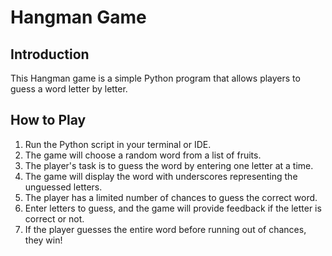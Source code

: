 # Hangman Game

## Introduction

This Hangman game is a simple Python program that allows players to guess a word letter by letter.

## How to Play

1. Run the Python script in your terminal or IDE.
2. The game will choose a random word from a list of fruits.
3. The player's task is to guess the word by entering one letter at a time.
4. The game will display the word with underscores representing the unguessed letters.
5. The player has a limited number of chances to guess the correct word.
6. Enter letters to guess, and the game will provide feedback if the letter is correct or not.
7. If the player guesses the entire word before running out of chances, they win!
